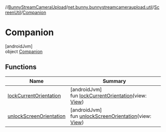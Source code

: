 //[BunnyStreamCameraUpload](../../../../index.md)/[net.bunny.bunnystreamcameraupload.util](../../index.md)/[ScreenUtil](../index.md)/[Companion](index.md)

# Companion

[androidJvm]\
object [Companion](index.md)

## Functions

| Name | Summary |
|---|---|
| [lockCurrentOrientation](lock-current-orientation.md) | [androidJvm]<br>fun [lockCurrentOrientation](lock-current-orientation.md)(view: [View](https://developer.android.com/reference/kotlin/android/view/View.html)) |
| [unlockScreenOrientation](unlock-screen-orientation.md) | [androidJvm]<br>fun [unlockScreenOrientation](unlock-screen-orientation.md)(view: [View](https://developer.android.com/reference/kotlin/android/view/View.html)) |